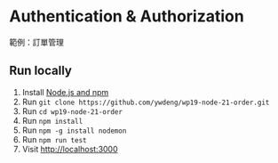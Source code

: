# Authentication & Authorization

範例：訂單管理

## Run locally

1. Install [Node.js and npm](https://nodejs.org/)
1. Run `git clone https://github.com/ywdeng/wp19-node-21-order.git`
1. Run `cd wp19-node-21-order`
1. Run `npm install`
1. Run `npm -g install nodemon`
1. Run `npm run test`
1. Visit [http://localhost:3000](http://localhost:3000)
